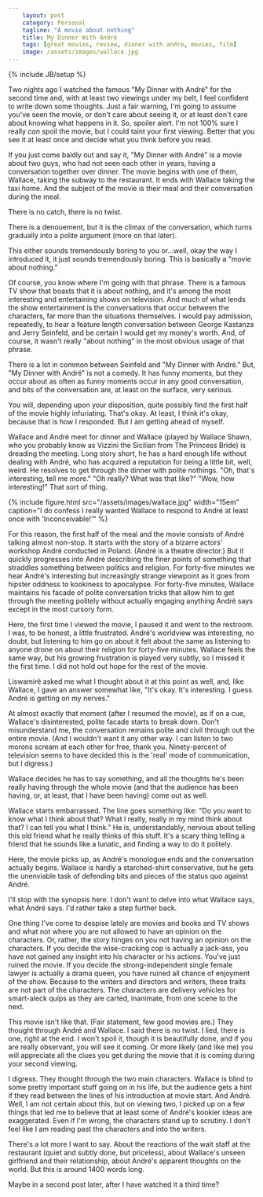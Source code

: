 ```yaml
---
    layout: post
    category: Personal 
    tagline: "A movie about nothing"
    title: My Dinner With André
    tags: [great movies, review, dinner with andre, movies, film]
    image: /assets/images/wallace.jpg
---
```

{% include JB/setup %}

Two nights ago I watched the famous "My Dinner with André" for the second time and, with at least two viewings under my belt, I feel confident to write down some thoughts. Just a fair warning, I'm going to assume you've seen the movie, or don't care about seeing it, or at least don't care about knowing what happens in it. So, spoiler alert. I'm not 100% sure I really *can* spoil the movie, but I could taint your first viewing. Better that you see it at least once and decide what you think before you read. 

If you just come baldly out and say it, "My Dinner with André" is a movie about two guys, who had not seen each other in years, having a conversation together over dinner. The movie begins with one of them, Wallace, taking the subway to the restaurant. It ends with Wallace taking the taxi home. And the subject of the movie is their meal and their conversation during the meal. 

There is no catch, there is no twist.

<!-- more -->

There is a denouement, but it is the climax of the conversation, which turns gradually into a polite argument (more on that later).

This either sounds tremendously boring to you or...well, okay the way I introduced it, it just sounds tremendously boring. This is basically a "movie about nothing."

Of course, you know where I'm going with that phrase. There is a famous TV show that boasts that it is about nothing, and it's among the most interesting and entertaining shows on television. And much of what lends the show entertainment is the conversations that occur between the characters, far more than the situations themselves. I would pay admission, repeatedly, to hear a feature length conversation between George Kastanza and Jerry Seinfeld, and be certain I would get my money's worth. And, of course, it wasn't really "about nothing" in the most obvious usage of that phrase. 

There is a lot in common between Seinfeld and "My Dinner with André." But, "My Dinner with André" is not a comedy.  It has funny moments, but they occur about as often as funny moments occur in any good conversation, and bits of the conversation are, at least on the surface, very serious. 


You will, depending upon your disposition, quite possibly find the first half of the movie highly infuriating. That's okay. At least, I think it's okay, because that is how I responded. But I am getting ahead of myself. 

Wallace and André meet for dinner and Wallace (played by Wallace Shawn, who you probably know as Vizzini the Sicilian from The Princess Bride) is dreading the meeting. Long story short, he has a hard enough life without dealing with André, who has acquired a reputation for being a little bit, well, weird. He resolves to get through the dinner with polite nothings. "Oh, that's interesting, tell me more." "Oh really? What was that like?" "Wow, how interesting!" That sort of thing. 

{% include figure.html src="/assets/images/wallace.jpg" width="15em" caption="I do confess I really wanted Wallace to respond to André at least once with 'Inconceivable!'"  %}

For this reason, the first half of the meal and the movie consists of André talking almost non-stop. It starts with the story of a bizarre actors' workshop André conducted in Poland. (André is a theatre director.) But it quickly progresses into André describing the finer points of something that straddles something between politics and religion. For forty-five minutes we hear André's interesting but increasingly strange viewpoint as it goes from hipster oddness to kookiness to apocalypse. For forty-five minutes, Wallace maintains his facade of polite conversation tricks that allow him to get through the meeting politely without actually engaging anything André says except in the most cursory form.

Here, the first time I viewed the movie, I paused it and went to the restroom. I was, to be honest, a little frustrated. André's worldview was interesting, no doubt, but listening to him go on about it felt about the same as listening to anyone drone on about their religion for forty-five minutes. Wallace feels the same way, but his growing frustration is played very subtly, so I missed it the first time. I did not hold out hope for the rest of the movie. 

Liswamirë asked me what I thought about it at this point as well, and, like Wallace, I gave an answer somewhat like, "It's okay. It's interesting. I guess. André is getting on my nerves."

At almost exactly that moment (after I resumed the movie), as if on a cue, Wallace's disinterested, polite facade starts to break down. Don't misunderstand me, the conversation remains polite and civil through out the entire movie. (And I wouldn't want it any other way. I can listen to two morons scream at each other for free, thank you. Ninety-percent of television seems to have decided this is the 'real' mode of communication, but I digress.) 

Wallace decides he has to say something, and all the thoughts he's been really having through the whole movie (and that the audience has been having, or, at least, that I have been having) come out as well. 

Wallace starts embarrassed. The line goes something like: "Do you want to know what I think about that? What I really, really in my mind think about that? I can tell you what I think." He is, understandably, nervous about telling this old friend what he really thinks of this stuff. It's a scary thing telling a friend that he sounds like a lunatic, and finding a way to do it politely. 

Here, the movie picks up, as André's monologue ends and the conversation actually begins. Wallace is hardly a starched-shirt conservative, but he gets the unenviable task of defending bits and pieces of the status quo against André. 

I'll stop with the synopsis here. I don't want to delve into what Wallace says, what André says. I'd rather take a step further back. 

One thing I've come to despise lately are movies and books and TV shows and what not where you are not allowed to have an opinion on the characters. Or, rather, the story hinges on you not having an opinion on the characters. If you decide the wise-cracking cop is actually a jack-ass, you have not gained any insight into his character or his actions. You've just ruined the movie. If you decide the strong-independent single female lawyer is actually a drama queen, you have ruined all chance of enjoyment of the show. Because to the writers and directors and writers, these traits are not part of the characters. The characters are delivery vehicles for smart-aleck quips as they are carted, inanimate, from one scene to the next. 

This movie isn't like that. (Fair statement, few good movies are.) They thought through André and Wallace. I said there is no twist. I lied, there is one, right at the end. I won't spoil it, though it is beautifully done, and if you are really observant, you will see it coming. Or more likely (and like me)  you will appreciate all the clues you get during the movie that it is coming during your second viewing. 

I digress. They thought through the two main characters. Wallace is blind to some pretty important stuff going on in his life, but the audience gets a hint if they read between the lines of his introduction at movie start. And André. Well, I am not certain about this, but on viewing two, I picked up on a few things that led me to believe that at least some of André's kookier ideas are exaggerated. Even if I'm wrong, the characters stand up to scrutiny. I don't feel like I am reading past the characters and into the writers. 

There's a lot more I want to say. About the reactions of the wait staff at the restaurant (quiet and subtly done, but priceless), about Wallace's unseen girlfriend and their relationship, about André's apparent thoughts on the world. But this is around 1400 words long. 

Maybe in a second post later, after I have watched it a third time? 
